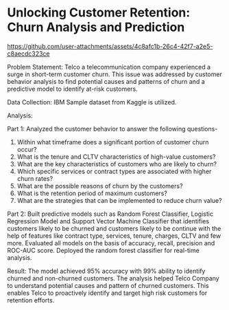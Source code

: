 #  Unlocking Customer Retention: Churn Analysis and Prediction


https://github.com/user-attachments/assets/4c8afc1b-26c4-42f7-a2e5-c8aecdc323ce



Problem Statement: Telco a telecommunication company experienced a surge in short-term customer churn. This issue was addressed by customer behavior analysis to find potential causes and patterns of churn and a predictive model to identify at-risk customers.

Data Collection: IBM Sample dataset from Kaggle is utilized.

Analysis: 

Part 1: Analyzed the customer behavior to answer the following questions-
1)	Within what timeframe does a significant portion of customer churn occur?
2)	What is the tenure and CLTV characteristics of high-value customers?
3)	What are the key characteristics of customers who are likely to churn?
4)	Which specific services or contract types are associated with higher churn rates?
5)	What are the possible reasons of churn by the customers?
6)	What is the retention period of maximum customers?
7)	What are the strategies that can be implemented to reduce churn value?

Part 2: Built predictive models such as Random Forest Classifier, Logistic Regression Model and Support Vector Machine Classifier that identifies customers likely to be churned and customers likely to be continue with the help of features like contract type, services, tenure, charges, CLTV and few more. Evaluated all models on the basis of accuracy, recall, precision and ROC-AUC score. Deployed the random forest classifier for real-time analysis.

Result: The model achieved 95% accuracy with 99% ability to identify churned and non-churned customers. The analysis helped Telco Company to understand potential causes and pattern of churned customers. This enables Telco to proactively identify and target high risk customers for retention efforts.
